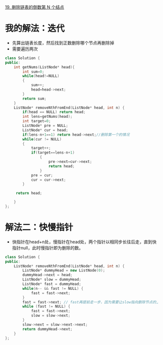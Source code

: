 [19. 删除链表的倒数第 N 个结点](https://leetcode-cn.com/problems/remove-nth-node-from-end-of-list/description/)



# 我的解法：迭代
- 先算出链表长度，然后找到正数删除哪个节点再删除掉
- 需要遍历两次
```C++
class Solution {
public:
    int getNums(ListNode* head){
        int sum=0;
        while(head!=NULL)
        {
            sum++;
            head=head->next;
        }
        return sum;
    }
    ListNode* removeNthFromEnd(ListNode* head, int n) {
        if(head == NULL) return head;
        int lens=getNums(head);
        int target=0;
        ListNode* pre = NULL;
        ListNode* cur = head;
        if(lens-n+1==1) return head->next;//删除第一个的情况
        while(cur != NULL)
        {
            target++;
            if(target==lens-n+1)
                {
                    pre->next=cur->next;
                    return head;
                }
            pre = cur;
            cur = cur->next;
        }
    
     return head;

    }
};
```

# 解法二：快慢指针
- 快指针在head+n处，慢指针在head处，两个指针以相同步长往后走，直到快指针null，此时慢指针即为删除的数。

```c++
class Solution {
public:
    ListNode* removeNthFromEnd(ListNode* head, int n) {
        ListNode* dummyHead = new ListNode(0);
        dummyHead->next = head;
        ListNode* slow = dummyHead;
        ListNode* fast = dummyHead;
        while(n-- && fast != NULL) {
            fast = fast->next;
        }
        fast = fast->next; // fast再提前走一步，因为需要让slow指向删除节点的上一个节点
        while (fast != NULL) {
            fast = fast->next;
            slow = slow->next;
        }
        slow->next = slow->next->next;
        return dummyHead->next;
    }
};
    
```
